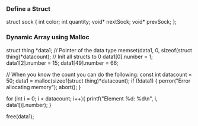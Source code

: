 ### Define a Struct

struct sock {
    int color;
    int quantity;
    void* nextSock;
    void* prevSock;
};

### Dynamic Array using Malloc

struct thing *data1; // Pointer of the data type 
 memset(data1, 0, sizeof(struct thing)*datacount);  // Init all structs to 0
  data1[0].number = 1;
  data1[2].number = 15;
  data1[49].number = 66;

// When you know the count you can do the following:
  const int datacount = 50; 
  data1 = malloc(sizeof(struct thing)*datacount);
  if (!data1) {
    perror("Error allocating memory");
    abort();
  }
  
  for (int i = 0; i < datacount; i++){
    printf("Element %d: %d\n", i, data1[i].number);
  }

free(data1);
